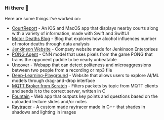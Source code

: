 ### Hi there 👋

Here are some things I've worked on:
* [CourtReport](https://github.com/Shyamsaibethina/courtreport) - An iOS and MacOS app that displays nearby courts along with a variety of information, made with Swift and SwiftUI 
* [Motor Deaths Blog](https://github.com/Shyamsaibethina/Alchohol-Related-Mothor-Deaths) - Blog that explores how alcohol influences number of motor deaths through data analysis
* [Jenkinson Website](https://github.com/Shyamsaibethina/jenkinson_website) - Company website made for Jenkinson Enterprises
* [PONG Agent](https://github.com/Shyamsaibethina/DLG-AI-2021) - CNN model that uses pixels from the game PONG that trains the opponent paddle to be nearly unbeatable
* [Uncover](https://github.com/Shyamsaibethina/Uncover) - Webapp that can detect politeness and microaggressions between two people from a recording or mp3 file
* [Deep-Learning-Playground](https://github.com/DSGT-DLP/Deep-Learning-Playground) - Website that allows users to explore AI/ML models through drag-and-drop interface
* [MQTT Broker from Scratch](https://github.com/Shyamsaibethina/mqttbroker) - Filters packets by topic from MQTT clients and sends it to the correct server, written in C
* [Fountain](https://github.com/Shyamsaibethina/fountain-hackgt-2023) - Web app that outputs key points and questions based on the uploaded lecture slides and/or notes
* [Raytracer](https://github.com/Shyamsaibethina/ray-tracing) - A custom made raytracer made in C++ that shades in shadows and lighting in images

